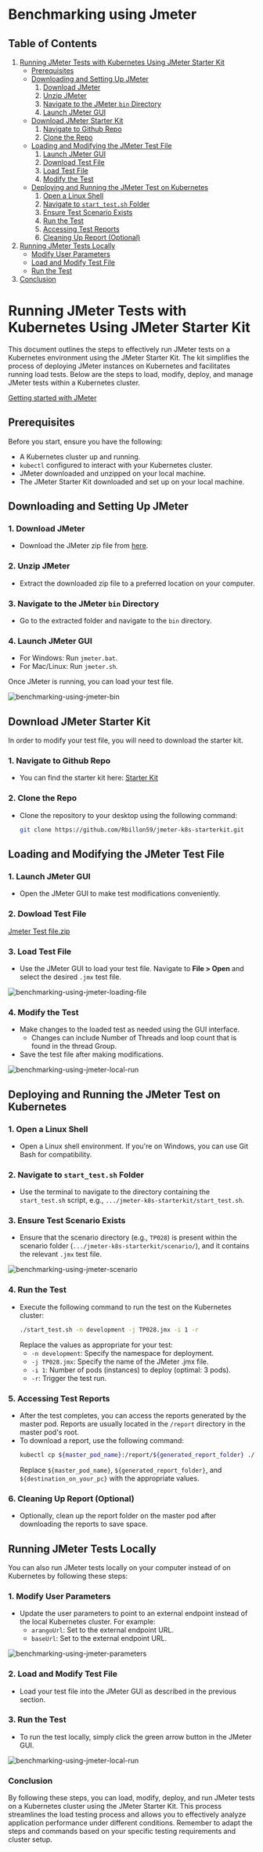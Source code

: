 # Benchmarking using Jmeter

## Table of Contents

1. [Running JMeter Tests with Kubernetes Using JMeter Starter Kit](#running-jmeter-tests-with-kubernetes-using-jmeter-starter-kit)
   - [Prerequisites](#prerequisites)
   - [Downloading and Setting Up JMeter](#downloading-and-setting-up-jmeter)
     1. [Download JMeter](#1-download-jmeter)
     2. [Unzip JMeter](#2-unzip-jmeter)
     3. [Navigate to the JMeter `bin` Directory](#3-navigate-to-the-jmeter-bin-directory)
     4. [Launch JMeter GUI](#4-launch-jmeter-gui)
   - [Download JMeter Starter Kit](#download-jmeter-starter-kit)
     1. [Navigate to Github Repo](#1-navigate-to-github-repo)
     2. [Clone the Repo](#2-clone-the-repo)
   - [Loading and Modifying the JMeter Test File](#loading-and-modifying-the-jmeter-test-file)
     1. [Launch JMeter GUI](#1-launch-jmeter-gui)
     2. [Download Test File](#2-download-test-file)
     3. [Load Test File](#3-load-test-file)
     4. [Modify the Test](#4-modify-the-test)
   - [Deploying and Running the JMeter Test on Kubernetes](#deploying-and-running-the-jmeter-test-on-kubernetes)
     1. [Open a Linux Shell](#1-open-a-linux-shell)
     2. [Navigate to `start_test.sh` Folder](#2-navigate-to-start_testsh-folder)
     3. [Ensure Test Scenario Exists](#3-ensure-test-scenario-exists)
     4. [Run the Test](#4-run-the-test)
     5. [Accessing Test Reports](#5-accessing-test-reports)
     6. [Cleaning Up Report (Optional)](#6-cleaning-up-report-optional)
2. [Running JMeter Tests Locally](#running-jmeter-tests-locally)
   - [Modify User Parameters](#1-modify-user-parameters)
   - [Load and Modify Test File](#2-load-and-modify-test-file)
   - [Run the Test](#3-run-the-test)
3. [Conclusion](#conclusion)

# Running JMeter Tests with Kubernetes Using JMeter Starter Kit

This document outlines the steps to effectively run JMeter tests on a Kubernetes environment using the JMeter Starter Kit. The kit simplifies the process of deploying JMeter instances on Kubernetes and facilitates running load tests. Below are the steps to load, modify, deploy, and manage JMeter tests within a Kubernetes cluster.

[Getting started with JMeter](https://jmeter.apache.org/usermanual/get-started.html)

## Prerequisites

Before you start, ensure you have the following:

- A Kubernetes cluster up and running.
- `kubectl` configured to interact with your Kubernetes cluster.
- JMeter downloaded and unzipped on your local machine.
- The JMeter Starter Kit downloaded and set up on your local machine.

## Downloading and Setting Up JMeter

### 1. Download JMeter
- Download the JMeter zip file from [here](https://jmeter.apache.org/download_jmeter.cgi).

### 2. Unzip JMeter
- Extract the downloaded zip file to a preferred location on your computer.

### 3. Navigate to the JMeter `bin` Directory
- Go to the extracted folder and navigate to the `bin` directory.

### 4. Launch JMeter GUI
- For Windows: Run `jmeter.bat`.
- For Mac/Linux: Run `jmeter.sh`.

Once JMeter is running, you can load your test file.

![benchmarking-using-jmeter-bin](../../images/benchmarking-using-jmeter-bin.png) 

## Download JMeter Starter Kit

In order to modify your test file, you will need to download the starter kit.

### 1. Navigate to Github Repo
- You can find the starter kit here: [Starter Kit](https://github.com/Rbillon59/jmeter-k8s-starterkit/tree/master)

### 2. Clone the Repo
- Clone the repository to your desktop using the following command:
  ```bash
  git clone https://github.com/Rbillon59/jmeter-k8s-starterkit.git
  ```

## Loading and Modifying the JMeter Test File

### 1. Launch JMeter GUI
- Open the JMeter GUI to make test modifications conveniently.
### 2. Dowload Test File

[Jmeter Test file.zip](./jmeter-test-file.zip)

### 3. Load Test File
- Use the JMeter GUI to load your test file. Navigate to **File > Open** and select the desired `.jmx` test file.

![benchmarking-using-jmeter-loading-file](../../images/benchmarking-using-jmeter-loading-file.png) 

### 4. Modify the Test
- Make changes to the loaded test as needed using the GUI interface.
  - Changes can include Number of Threads and loop count that is found in the thread Group.
- Save the test file after making modifications.

 ![benchmarking-using-jmeter-local-run](../../images/benchmarking-using-jmeter-local-run.png) 

## Deploying and Running the JMeter Test on Kubernetes

### 1. Open a Linux Shell
- Open a Linux shell environment. If you're on Windows, you can use Git Bash for compatibility.

### 2. Navigate to `start_test.sh` Folder
- Use the terminal to navigate to the directory containing the `start_test.sh` script, e.g., `.../jmeter-k8s-starterkit/start_test.sh`.

### 3. Ensure Test Scenario Exists
- Ensure that the scenario directory (e.g., `TP028`) is present within the scenario folder (`.../jmeter-k8s-starterkit/scenario/`), and it contains the relevant `.jmx` test file.

![benchmarking-using-jmeter-scenario](../../images/benchmarking-using-jmeter-scenario.png) 
  
### 4. Run the Test
- Execute the following command to run the test on the Kubernetes cluster:
  ```bash
  ./start_test.sh -n development -j TP028.jmx -i 1 -r
  ```
  Replace the values as appropriate for your test:
  - `-n development`: Specify the namespace for deployment.
  - `-j TP028.jmx`: Specify the name of the JMeter .jmx file.
  - `-i 1`: Number of pods (instances) to deploy (optimal: 3 pods).
  - `-r`: Trigger the test run.

### 5. Accessing Test Reports
- After the test completes, you can access the reports generated by the master pod. Reports are usually located in the `/report` directory in the master pod's root.
- To download a report, use the following command:
  ```bash
  kubectl cp ${master_pod_name}:/report/${generated_report_folder} ./${destination_on_your_pc} -c jmmaster
  ```
  Replace `${master_pod_name}`, `${generated_report_folder}`, and `${destination_on_your_pc}` with the appropriate values.

### 6. Cleaning Up Report (Optional)
- Optionally, clean up the report folder on the master pod after downloading the reports to save space.

## Running JMeter Tests Locally

You can also run JMeter tests locally on your computer instead of on Kubernetes by following these steps:

### 1. Modify User Parameters
- Update the user parameters to point to an external endpoint instead of the local Kubernetes cluster. For example:
  - `arangoUrl`: Set to the external endpoint URL.
  - `baseUrl`: Set to the external endpoint URL.

![benchmarking-using-jmeter-parameters](../../images/benchmarking-using-jmeter-parameters.png)

### 2. Load and Modify Test File
- Load your test file into the JMeter GUI as described in the previous section.

### 3. Run the Test
- To run the test locally, simply click the green arrow button in the JMeter GUI.
  
![benchmarking-using-jmeter-local-run](../../images/benchmarking-using-jmeter-local-run.png)

### Conclusion

By following these steps, you can load, modify, deploy, and run JMeter tests on a Kubernetes cluster using the JMeter Starter Kit. This process streamlines the load testing process and allows you to effectively analyze application performance under different conditions. Remember to adapt the steps and commands based on your specific testing requirements and cluster setup.